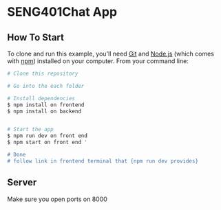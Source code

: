 # SENG401Chat App


## How To Start

To clone and run this example, you'll need [Git](https://git-scm.com) and [Node.js](https://nodejs.org/en/download/) (which comes with [npm](http://npmjs.com)) installed on your computer. From your command line:

```bash
# Clone this repository

# Go into the each folder

# Install dependencies
$ npm install on frontend
$ npm install on backend


# Start the app
$ npm run dev on front end
$ npm start on front end '

# Done
# follow link in frontend terminal that {npm run dev provides}
```

## Server

Make sure you open ports on 8000
